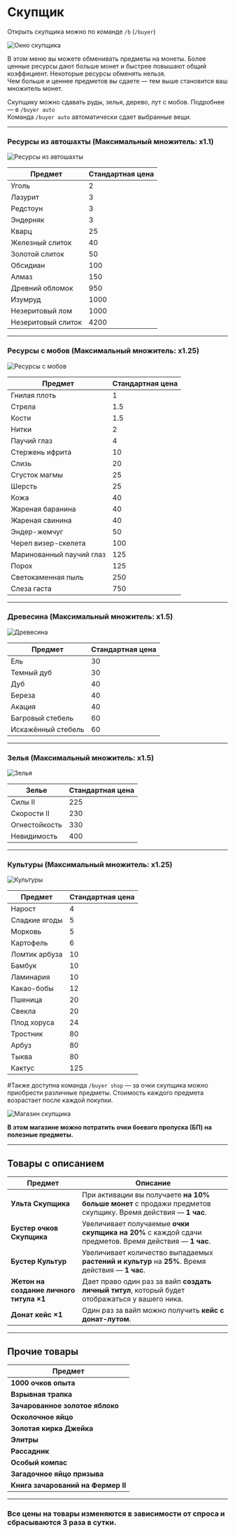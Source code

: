 # Скупщик

Открыть скупщика можно по команде `/b` (`/buyer`)  

![Окно скупщика](./assets/б.jpg)

В этом меню вы можете обменивать предметы на монеты. Более ценные ресурсы дают больше монет и быстрее повышают общий коэффициент. Некоторые ресурсы обменять нельзя.  
Чем больше и ценнее предметов вы сдаете — тем выше становится ваш множитель монет.

Скупщику можно сдавать руды, зелья, дерево, лут с мобов. Подробнее — в `/buyer auto`  
Команда `/buyer auto` автоматически сдает выбранные вещи.



---

### Ресурсы из автошахты (Максимальный  множитель: x1.1)

![Ресурсы из автошахты](./assets/шахта.jpg)


| Предмет              | Стандартная цена |
|----------------------|------------------|
| Уголь                | 2                |
| Лазурит              | 3                |
| Редстоун             | 3                |
| Эндерняк             | 3                |
| Кварц                | 25               |
| Железный слиток      | 40               |
| Золотой слиток       | 50               |
| Обсидиан             | 100              |
| Алмаз                | 150              |
| Древний обломок      | 950              |
| Изумруд              | 1000             |
| Незеритовый лом      | 1000             |
| Незеритовый слиток   | 4200             |

---

### Ресурсы с мобов (Максимальный множитель: x1.25)

![Ресурсы с мобов](./assets/мобы.jpg)


| Предмет                     | Стандартная цена |
|-----------------------------|------------------|
| Гнилая плоть                | 1                |
| Стрела                      | 1.5              |
| Кости                       | 1.5              |
| Нитки                       | 2                |
| Паучий глаз                 | 4                |
| Стержень ифрита             | 10               |
| Слизь                       | 20               |
| Сгусток магмы               | 25               |
| Шерсть                      | 25               |
| Кожа                        | 40               |
| Жареная баранина            | 40               |
| Жареная свинина             | 40               |
| Эндер-жемчуг                | 50               |
| Череп визер-скелета         | 100              |
| Маринованный паучий глаз    | 125              |
| Порох                       | 125              |
| Светокаменная пыль          | 250              |
| Слеза гаста                 | 750              |

---

### Древесина (Максимальный множитель: x1.5)

![Древесина](./assets/дерево.jpg)


| Предмет               | Стандартная цена |
|------------------------|------------------|
| Ель                    | 30               |
| Темный дуб             | 30               |
| Дуб                    | 40               |
| Береза                 | 40               |
| Акация                 | 40               |
| Багровый стебель       | 60               |
| Искажённый стебель     | 60               |

---

### Зелья (Максимальный множитель: x1.5)

![Зелья](./assets/зелье.jpg)


| Зелье            | Стандартная цена |
|------------------|------------------|
| Силы II          | 225              |
| Скорости II      | 230              |
| Огнестойкость    | 330              |
| Невидимость      | 400              |

---

### Культуры (Максимальный множитель: x1.25)

![Культуры](./assets/культуры.jpg)


| Предмет             | Стандартная цена |
|----------------------|------------------|
| Нарост               | 4                |
| Сладкие ягоды        | 5                |
| Морковь              | 5                |
| Картофель            | 6                |
| Ломтик арбуза        | 10               |
| Бамбук               | 10               |
| Ламинария            | 10               |
| Какао-бобы           | 12               |
| Пшеница              | 20               |
| Свекла               | 20               |
| Плод хоруса          | 24               |
| Тростник             | 80               |
| Арбуз                | 80               |
| Тыква                | 80               |
| Кактус               | 125              |


#Также доступна команда `/buyer shop` — за очки скупщика можно приобрести различные предметы. Стоимость каждого предмета возрастает после каждой покупки.  

![Магазин скупщика](./assets/бшоп.jpg)


**В этом магазине можно потратить очки боевого пропуска (БП) на полезные предметы.**  

---

## Товары с описанием

| Предмет                                 | Описание |
|-----------------------------------------|----------|
| **Ульта Скупщика**                      | При активации вы получаете **на 10% больше монет** с продажи предметов скупщику. Время действия — **1 час**. |
| **Бустер очков Скупщика**               | Увеличивает получаемые **очки скупщика на 20%** с каждой сдачи предметов. Время действия — **1 час**. |
| **Бустер Культур**                      | Увеличивает количество выпадаемых **растений и культур** на **25%**. Время действия — **1 час**. |
| **Жетон на создание личного титула ×1** | Дает право один раз за вайп **создать личный титул**, который будет отображаться у вашего ника. |
| **Донат кейс ×1**                       | Один раз за вайп можно получить **кейc с донат-лутом**. |

---

## Прочие товары

| Предмет                                |
|----------------------------------------|
| **1000 очков опыта**                   |
| **Взрывная трапка**                    |
| **Зачарованное золотое яблоко**        |
| **Осколочное яйцо**                    |
| **Золотая кирка Джейка**               |
| **Элитры**                              |
| **Рассадник**                           |
| **Особый компас**                       |
| **Загадочное яйцо призыва**            |
| **Книга зачарований на Фермер II**     |

---

### Все цены на товары **изменяются в зависимости от спроса** и **сбрасываются 3 раза в сутки**. 


